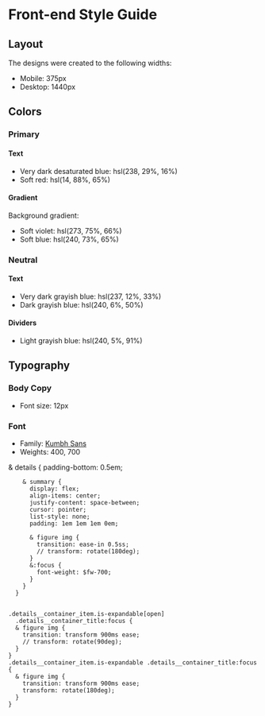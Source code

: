 # Front-end Style Guide

## Layout

The designs were created to the following widths:

- Mobile: 375px
- Desktop: 1440px

## Colors

### Primary

#### Text

- Very dark desaturated blue: hsl(238, 29%, 16%)
- Soft red: hsl(14, 88%, 65%)

#### Gradient

Background gradient:

- Soft violet: hsl(273, 75%, 66%)
- Soft blue: hsl(240, 73%, 65%)

### Neutral

#### Text

- Very dark grayish blue: hsl(237, 12%, 33%)
- Dark grayish blue: hsl(240, 6%, 50%)

#### Dividers

- Light grayish blue: hsl(240, 5%, 91%)

## Typography

### Body Copy

- Font size: 12px

### Font

- Family: [Kumbh Sans](https://fonts.google.com/specimen/Kumbh+Sans)
- Weights: 400, 700

& details {
        padding-bottom: 0.5em;

        & summary {
          display: flex;
          align-items: center;
          justify-content: space-between;
          cursor: pointer;
          list-style: none;
          padding: 1em 1em 1em 0em;

          & figure img {
            transition: ease-in 0.5ss;
            // transform: rotate(180deg);
          }
          &:focus {
            font-weight: $fw-700;
          }
        }
      }


    .details__container_item.is-expandable[open]
      .details__container_title:focus {
      & figure img {
        transition: transform 900ms ease;
        // transform: rotate(90deg);
      }
    }
    .details__container_item.is-expandable .details__container_title:focus {
      & figure img {
        transition: transform 900ms ease;
        transform: rotate(180deg);
      }
    }

